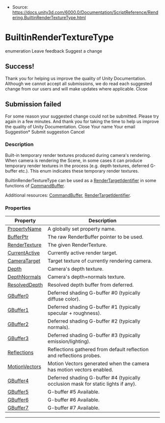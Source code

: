 * Source: https://docs.unity3d.com/6000.0/Documentation/ScriptReference/Rendering.BuiltinRenderTextureType.html

# BuiltinRenderTextureType
enumeration
Leave feedback
Suggest a change
## Success!
Thank you for helping us improve the quality of Unity Documentation. Although we cannot accept all submissions, we do read each suggested change from our users and will make updates where applicable.
Close
## Submission failed
For some reason your suggested change could not be submitted. Please <a>try again</a> in a few minutes. And thank you for taking the time to help us improve the quality of Unity Documentation.
Close
Your name Your email Suggestion* Submit suggestion
Cancel
### Description
Built-in temporary render textures produced during camera's rendering.
When camera is rendering the Scene, in some cases it can produce temporary render textures in the process (e.g. depth textures, deferred G-buffer etc.). This enum indicates these temporary render textures.  
  
BuiltinRenderTextureType can be used as a [RenderTargetIdentifier](https://docs.unity3d.com/6000.0/Documentation/ScriptReference/Rendering.RenderTargetIdentifier.html) in some functions of [CommandBuffer](https://docs.unity3d.com/6000.0/Documentation/ScriptReference/Rendering.CommandBuffer.html).  
  
Additional resources: [CommandBuffer](https://docs.unity3d.com/6000.0/Documentation/ScriptReference/Rendering.CommandBuffer.html), [RenderTargetIdentifier](https://docs.unity3d.com/6000.0/Documentation/ScriptReference/Rendering.RenderTargetIdentifier.html).
### Properties
Property | Description  
---|---  
[PropertyName](https://docs.unity3d.com/6000.0/Documentation/ScriptReference/Rendering.BuiltinRenderTextureType.PropertyName.html) | A globally set property name.  
[BufferPtr](https://docs.unity3d.com/6000.0/Documentation/ScriptReference/Rendering.BuiltinRenderTextureType.BufferPtr.html) | The raw RenderBuffer pointer to be used.  
[RenderTexture](https://docs.unity3d.com/6000.0/Documentation/ScriptReference/Rendering.BuiltinRenderTextureType.RenderTexture.html) | The given RenderTexture.  
[CurrentActive](https://docs.unity3d.com/6000.0/Documentation/ScriptReference/Rendering.BuiltinRenderTextureType.CurrentActive.html) | Currently active render target.  
[CameraTarget](https://docs.unity3d.com/6000.0/Documentation/ScriptReference/Rendering.BuiltinRenderTextureType.CameraTarget.html) | Target texture of currently rendering camera.  
[Depth](https://docs.unity3d.com/6000.0/Documentation/ScriptReference/Rendering.BuiltinRenderTextureType.Depth.html) | Camera's depth texture.  
[DepthNormals](https://docs.unity3d.com/6000.0/Documentation/ScriptReference/Rendering.BuiltinRenderTextureType.DepthNormals.html) | Camera's depth+normals texture.  
[ResolvedDepth](https://docs.unity3d.com/6000.0/Documentation/ScriptReference/Rendering.BuiltinRenderTextureType.ResolvedDepth.html) | Resolved depth buffer from deferred.  
[GBuffer0](https://docs.unity3d.com/6000.0/Documentation/ScriptReference/Rendering.BuiltinRenderTextureType.GBuffer0.html) | Deferred shading G-buffer #0 (typically diffuse color).  
[GBuffer1](https://docs.unity3d.com/6000.0/Documentation/ScriptReference/Rendering.BuiltinRenderTextureType.GBuffer1.html) | Deferred shading G-buffer #1 (typically specular + roughness).  
[GBuffer2](https://docs.unity3d.com/6000.0/Documentation/ScriptReference/Rendering.BuiltinRenderTextureType.GBuffer2.html) | Deferred shading G-buffer #2 (typically normals).  
[GBuffer3](https://docs.unity3d.com/6000.0/Documentation/ScriptReference/Rendering.BuiltinRenderTextureType.GBuffer3.html) | Deferred shading G-buffer #3 (typically emission/lighting).  
[Reflections](https://docs.unity3d.com/6000.0/Documentation/ScriptReference/Rendering.BuiltinRenderTextureType.Reflections.html) | Reflections gathered from default reflection and reflections probes.  
[MotionVectors](https://docs.unity3d.com/6000.0/Documentation/ScriptReference/Rendering.BuiltinRenderTextureType.MotionVectors.html) | Motion Vectors generated when the camera has motion vectors enabled.  
[GBuffer4](https://docs.unity3d.com/6000.0/Documentation/ScriptReference/Rendering.BuiltinRenderTextureType.GBuffer4.html) | Deferred shading G-buffer #4 (typically occlusion mask for static lights if any).  
[GBuffer5](https://docs.unity3d.com/6000.0/Documentation/ScriptReference/Rendering.BuiltinRenderTextureType.GBuffer5.html) | G-buffer #5 Available.  
[GBuffer6](https://docs.unity3d.com/6000.0/Documentation/ScriptReference/Rendering.BuiltinRenderTextureType.GBuffer6.html) | G-buffer #6 Available.  
[GBuffer7](https://docs.unity3d.com/6000.0/Documentation/ScriptReference/Rendering.BuiltinRenderTextureType.GBuffer7.html) | G-buffer #7 Available.  
* * *
